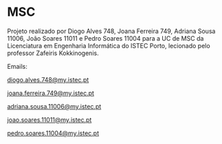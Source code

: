# MSC
Projeto realizado por Diogo Alves 748, Joana Ferreira 749, Adriana Sousa 11006, João Soares 11011 e Pedro Soares 11004 para a UC de MSC da Licenciatura em Engenharia Informática do ISTEC Porto, lecionado pelo professor Zafeiris Kokkinogenis.

Emails:

diogo.alves.748@my.istec.pt

joana.ferreira.749@my.istec.pt

adriana.sousa.11006@my.istec.pt

joao.soares.11011@my.istec.pt

pedro.soares.11004@my.istec.pt
